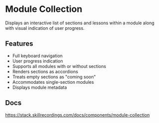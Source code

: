# Module Collection

Displays an interactive list of sections and lessons within a module along with visual indication of user progress.

## Features

- Full keyboard navigation
- User progress indication
- Supports all modules with or without sections
- Renders sections as accordions
- Treats empty sections as "coming soon"
- Accommodates single-section modules
- Displays module metadata

## Docs

https://stack.skillrecordings.com/docs/components/module-collection
